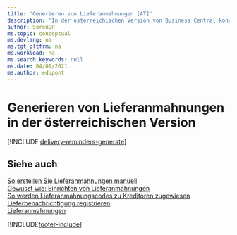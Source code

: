 ```yaml
---
title: 'Generieren von Lieferanmahnungen [AT]'
description: 'In der österreichischen Version von Business Central können Sie Lieferanmahnungen automatisch generieren, wenn eine Bestellung nicht wie erwartet geliefert wurde.'
author: SorenGP
ms.topic: conceptual
ms.devlang: na
ms.tgt_pltfrm: na
ms.workload: na
ms.search.keywords: null
ms.date: 04/01/2021
ms.author: edupont
---
```

# Generieren von Lieferanmahnungen in der österreichischen Version

[!INCLUDE [delivery-reminders-generate](../includes/ATCHDE/delivery-reminders-generate.md)]

## Siehe auch

[So erstellen Sie Lieferanmahnungen manuell](how-to-create-delivery-reminders-manually.md)  
[Gewusst wie: Einrichten von Lieferanmahnungen](how-to-set-up-delivery-reminders.md)  
[So werden Lieferanmahnungscodes zu Kreditoren zugewiesen](how-to-assign-delivery-reminder-codes-to-vendors.md)  
[Lieferbenachrichtigung registrieren](how-to-issue-delivery-reminders.md)  
[Lieferanmahnungen](delivery-reminders.md)  


[!INCLUDE[footer-include](../../includes/footer-banner.md)]